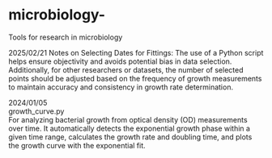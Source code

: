 # microbiology-
Tools for research in microbiology 

2025/02/21
Notes on Selecting Dates for Fittings: The use of a Python script helps ensure objectivity and avoids potential bias in data selection. Additionally, for other researchers or datasets, the number of selected points should be adjusted based on the frequency of growth measurements to maintain accuracy and consistency in growth rate determination. 

2024/01/05  
growth_curve.py  
For analyzing bacterial growth from optical density (OD) measurements over time. It automatically detects the exponential growth phase within a given time range, calculates the growth rate and doubling time, and plots the growth curve with the exponential fit.  
